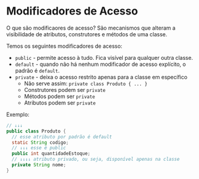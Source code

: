 # Modificadores de Acesso

O que são modificaores de acesso? São mecanismos que alteram a visibilidade de atributos, construtores e métodos de uma classe.

Temos os seguintes modificadores de acesso:

- `public` - permite acesso à tudo. Fica visível para qualquer outra classe.
- `default` - quando não há nenhum modificador de acesso explícito, o padrão é `default`.
- `private` - deixa o acesso restrito apenas para a classe em específico
  - Não serve assim: `private class Produto { ... }`
  - Construtores podem ser `private`
  - Métodos podem ser `private`
  - Atributos podem ser `private`

Exemplo:

```java
// ↓↓↓
public class Produto {
  // esse atributo por padrão é default
  static String codigo;
  // ↓↓↓ esse é public
  public int quantidadeEstoque;
  // ↓↓↓↓ atributo privado, ou seja, disponível apenas na classe
  private String nome;
}
```
